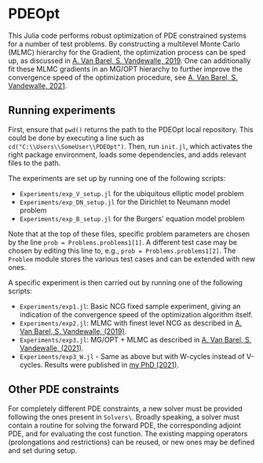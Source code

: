 # PDEOpt

This Julia code performs robust optimization of PDE constrained systems for a number of test problems. By constructing a multilevel Monte Carlo (MLMC) hierarchy for the Gradient, the optimization process can be sped up, as discussed in [A. Van Barel, S. Vandewalle, 2019](https://arxiv.org/pdf/1711.02574). One can additionally fit these MLMC gradients in an MG/OPT hierarchy to further improve the convergence speed of the optimization procedure, see [A. Van Barel, S. Vandewalle, 2021](https://arxiv.org/pdf/2006.01231).

## Running experiments
First, ensure that `pwd()` returns the path to the PDEOpt local repository.
This could be done by executing a line such as `cd("C:\\Users\\SomeUser\\PDEOpt")`.
Then, run `init.jl`, which activates the right package environment, loads some dependencies, and adds relevant files to the path.

The experiments are set up by running one of the following scripts:

 - `Experiments/exp_V_setup.jl` for the ubiquitous elliptic model problem
 - `Experiments/exp_DN_setup.jl` for the Dirichlet to Neumann model problem
 - `Experiments/exp_B_setup.jl` for the Burgers' equation model problem

Note that at the top of these files, specific problem parameters are chosen by the line `prob = Problems.problems1[1]`. A different test case may be chosen by editing this line to, e.g., `prob = Problems.problems1[2]`. The `Problem` module stores the various test cases and can be extended with new ones.

A specific experiment is then carried out by running one of the following scripts:

 - `Experiments/exp1.jl`: Basic NCG fixed sample experiment, giving an indication of the convergence speed of the optimization algorithm itself.
 - `Experiments/exp2.jl`: MLMC with finest level NCG as described in [A. Van Barel, S. Vandewalle, (2019)](https://arxiv.org/pdf/1711.02574).
 - `Experiments/exp3.jl`: MG/OPT + MLMC as described in [A. Van Barel, S. Vandewalle, (2021)](https://arxiv.org/pdf/2006.01231).
 - `Experiments/exp3_W.jl` - Same as above but with W-cycles instead of V-cycles. Results were published in [my PhD (2021)](https://lirias.kuleuven.be/retrieve/638063).

## Other PDE constraints
For completely different PDE constraints, a new solver must be provided following the ones present in `Solvers\`. Broadly speaking, a solver must contain a routine for solving the forward PDE, the corresponding adjoint PDE, and for evaluating the cost function. The existing mapping operators (prolongations and restrictions) can be reused, or new ones may be defined and set during setup.
